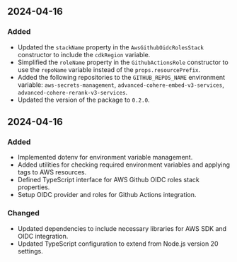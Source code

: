 ## 2024-04-16

### Added
- Updated the `stackName` property in the `AwsGithubOidcRolesStack` constructor to include the `cdkRegion` variable.
- Simplified the `roleName` property in the `GithubActionsRole` constructor to use the `repoName` variable instead of the `props.resourcePrefix`.
- Added the following repositories to the `GITHUB_REPOS_NAME` environment variable: `aws-secrets-management`, `advanced-cohere-embed-v3-services`, `advanced-cohere-rerank-v3-services`.
- Updated the version of the package to `0.2.0`.

## 2024-04-16

### Added
- Implemented dotenv for environment variable management.
- Added utilities for checking required environment variables and applying tags to AWS resources.
- Defined TypeScript interface for AWS Github OIDC roles stack properties.
- Setup OIDC provider and roles for Github Actions integration.

### Changed
- Updated dependencies to include necessary libraries for AWS SDK and OIDC integration.
- Updated TypeScript configuration to extend from Node.js version 20 settings.